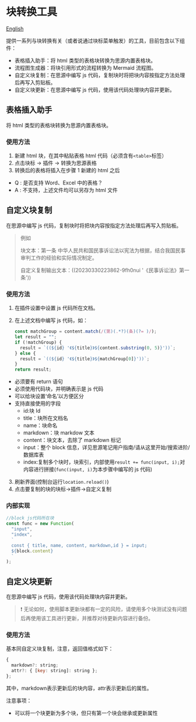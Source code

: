 # 块转换工具

[English](./README_en_US.md)

提供一系列与块转换有关（或者说通过块标菜单触发）的工具，目前包含以下组件：

- 表格插入助手：将 html 类型的表格块转换为思源内置表格块。
- 流程图生成器：将块引用形式的流程转换为 Mermaid 流程图。
- 自定义块复制：在思源中编写 js 代码，复制块时将把块内容按指定方法处理后再写入剪贴板。
- 自定义块更新：在思源中编写 js 代码，使用该代码处理块内容并更新。

## 表格插入助手

将 html 类型的表格块转换为思源内置表格块。

### 使用方法

1. 新建 html 块，在其中粘贴表格 html 代码（必须含有`<table>`标签）
2. 点击块标 -> 插件 -> 转换为思源表格
3. 转换后的表格将插入在步骤 1 新建的 html 之后

- Q : 是否支持 Word、Excel 中的表格？
- A : 不支持，上述文件均可以另存为 html 文件


## 自定义块复制

在思源中编写 js 代码，复制块时将把块内容按指定方法处理后再写入剪贴板。

> 例如
>
> 块文本：第一条 中华人民共和国民事诉讼法以宪法为根据，结合我国民事审判工作的经验和实际情况制定。
>
> 自定义复制输出文本：((20230330223862-9fh0nui '《民事诉讼法》第一条'))

### 使用方法

1. 在插件设置中设置 js 代码所在文档。
2. 在上述文档中编写 js 代码，如：

   ```js
   const matchGroup = content.match(/(第)(.*?)(条)(?= )/);
   let result = "";
   if (!matchGroup) {
     result = `((${id} '《${title}》${content.substring(0, 5)}'))`;
   } else {
     result = `((${id} '《${title}》${matchGroup[0]}'))`;
   }
   return result;
   ```

- 必须要有 return 语句
- 必须使用代码块，并明确表示是 js 代码
- 可以给块设置‘命名’以方便区分
- 支持直接使用的字段
  - id:块 Id
  - title：块所在文档名
  - name：块命名
  - markdown：块 markdow 文本
  - content：块文本，去除了 markdown 标记
  - input：整个 block 信息，详见思源笔记用户指南/请从这里开始/搜索进阶/数据库表
  - index:复制多个块时，块索引，内部使用`result += func(input, i);`对内容进行拼接(`func(input, i)`为本步骤中编写的 js 代码)

3. 刷新界面(控制台运行`location.reload()`)
4. 点击要复制的块的块标->插件->自定义复制

### 内部实现

```js
//block js代码所在块
const func = new Function(
  "input",
  "index",
  ` 
  const { title, name, content, markdown,id } = input;
  ${block.content}
  `
);
```

## 自定义块更新

在思源中编写 js 代码，使用该代码处理块内容并更新。

> ❗ 无论如何，使用脚本更新块都有一定的风险，请使用多个块测试没有问题后再使用该工具进行更新，并推荐对待更新内容进行备份。

### 使用方法

基本同自定义块复制，注意，返回值格式如下：

```js
{
  markdown?: string;
  attr?: { [key: string]: string };
};
```
其中，markdown表示更新后的块内容，attr表示更新后的属性。

注意事项：
- 可以将一个块更新为多个块，但只有第一个块会继承或更新属性